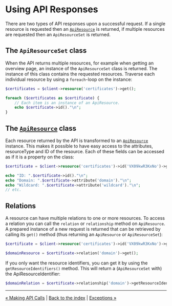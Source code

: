 # Using API Responses
There are two types of API responses upon a successful request. If a single resource is requested then an [`ApiResource`](api_resources.md) is 
returned, if multiple resources are requested then an `ApiResourceSet` is returned.

## The `ApiResourceSet` class
When the API returns multiple resources, for example when getting an overview page, an instance of the `ApiResourceSet` class
is returned. The instance of this class contains the requested resources. Traverse each individual resource by using a
`foreach`-loop on the instance:

```php
$certificates = $client->resource('certificates')->get();

foreach ($certificates as $certificate) {
    // Each item is an instance of an ApiResource.
    echo $certificate->id()."\n";
}
```

## The [`ApiResource`](api_resources.md) class
Each resource returned by the API is transformed to an [`ApiResource`](api_resources.md) instance. This makes it possible to have easy access
to the attributes, resourceType and ID of the resource. Each of these fields can be accessed as if it is a property on the class:

```php
$certificate = $client->resource('certificates')->id('VX09kwR3KxNo')->get();

echo "ID: ".$certificate->id()."\n";
echo "Domain: ".$certificate->attribute('domain')."\n";
echo "Wildcard: ".$certificate->attribute('wildcard')."\n";
// etc.
```

## Relations
A resource can have multiple relations to one or more resources. To access a relation you can call the `relation` or `relationship` method on `ApiResource`.
A prepared instance of a new request is returned that can be retrieved by calling its `get()` method (thus returning an `ApiResource` or `ApiResourceSet`):

```php
$certificate = $client->resource('certificates')->id('VX09kwR3KxNo')->get();

$domainResource = $certificate->relation('domain')->get();
```

If you only want the resource identifiers, you can get it by using the `getResourceIdentifiers()` method. This
will return a (`ApiResourceSet` with) the ApiResourceIdentifier:

```php
$domainRelation = $certificate->relationship('domain')->getResourceIdentifiers();
```

---

[&laquo; Making API Calls](calls.md) | [Back to the index](index.md) | [Exceptions &raquo;](exceptions.md)
